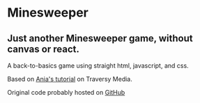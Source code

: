 # Minesweeper

## Just another Minesweeper game, without canvas or react.
A back-to-basics game using straight html, javascript, and css.

Based on [Ania's tutorial](https://www.youtube.com/watch?v=W0No1JDc6vE) on Traversy Media.

Original code probably hosted on [GitHub](https://github.com/kubowania/minesweeper)